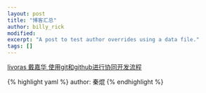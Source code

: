 ```yaml
---
layout: post
title: "博客汇总"
author: billy_rick
modified:
excerpt: "A post to test author overrides using a data file."
tags: []
---
```


[livoras 戴嘉华 使用git和github进行协同开发流程](http://livoras.com/post/28)


{% highlight yaml %}
author: 秦焜
{% endhighlight %}

